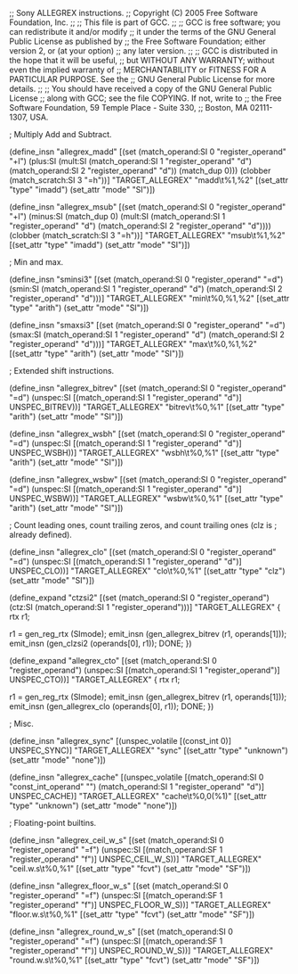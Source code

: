 ;; Sony ALLEGREX instructions.
;; Copyright (C) 2005 Free Software Foundation, Inc.
;;
;; This file is part of GCC.
;;
;; GCC is free software; you can redistribute it and/or modify
;; it under the terms of the GNU General Public License as published by
;; the Free Software Foundation; either version 2, or (at your option)
;; any later version.
;;
;; GCC is distributed in the hope that it will be useful,
;; but WITHOUT ANY WARRANTY; without even the implied warranty of
;; MERCHANTABILITY or FITNESS FOR A PARTICULAR PURPOSE.  See the
;; GNU General Public License for more details.
;;
;; You should have received a copy of the GNU General Public License
;; along with GCC; see the file COPYING.  If not, write to
;; the Free Software Foundation, 59 Temple Place - Suite 330,
;; Boston, MA 02111-1307, USA.

; Multiply Add and Subtract.

(define_insn "allegrex_madd"
  [(set (match_operand:SI 0 "register_operand" "+l")
      	(plus:SI (mult:SI (match_operand:SI 1 "register_operand" "d")
			  (match_operand:SI 2 "register_operand" "d"))
		 (match_dup 0)))
   (clobber (match_scratch:SI 3 "=h"))]
  "TARGET_ALLEGREX"
  "madd\t%1,%2"
  [(set_attr "type"	"imadd")
   (set_attr "mode"	"SI")])

(define_insn "allegrex_msub"
  [(set (match_operand:SI 0 "register_operand" "+l")
      	(minus:SI (match_dup 0)
		  (mult:SI (match_operand:SI 1 "register_operand" "d")
			   (match_operand:SI 2 "register_operand" "d"))))
   (clobber (match_scratch:SI 3 "=h"))]
  "TARGET_ALLEGREX"
  "msub\t%1,%2"
  [(set_attr "type"	"imadd")
   (set_attr "mode"	"SI")])


; Min and max.

(define_insn "sminsi3"
  [(set (match_operand:SI 0 "register_operand" "=d")
        (smin:SI (match_operand:SI 1 "register_operand" "d")
                 (match_operand:SI 2 "register_operand" "d")))]
  "TARGET_ALLEGREX"
  "min\t%0,%1,%2"
  [(set_attr "type"	"arith")
   (set_attr "mode"	"SI")])

(define_insn "smaxsi3"
  [(set (match_operand:SI 0 "register_operand" "=d")
        (smax:SI (match_operand:SI 1 "register_operand" "d")
                 (match_operand:SI 2 "register_operand" "d")))]
  "TARGET_ALLEGREX"
  "max\t%0,%1,%2"
  [(set_attr "type"	"arith")
   (set_attr "mode"	"SI")])


; Extended shift instructions.

(define_insn "allegrex_bitrev"
  [(set (match_operand:SI 0 "register_operand" "=d")
	(unspec:SI [(match_operand:SI 1 "register_operand" "d")]
		   UNSPEC_BITREV))]
  "TARGET_ALLEGREX"
  "bitrev\t%0,%1"
  [(set_attr "type"	"arith")
   (set_attr "mode"	"SI")])

(define_insn "allegrex_wsbh"
  [(set (match_operand:SI 0 "register_operand" "=d")
	(unspec:SI [(match_operand:SI 1 "register_operand" "d")]
		   UNSPEC_WSBH))]
  "TARGET_ALLEGREX"
  "wsbh\t%0,%1"
  [(set_attr "type"	"arith")
   (set_attr "mode"	"SI")])

(define_insn "allegrex_wsbw"
  [(set (match_operand:SI 0 "register_operand" "=d")
	(unspec:SI [(match_operand:SI 1 "register_operand" "d")]
		   UNSPEC_WSBW))]
  "TARGET_ALLEGREX"
  "wsbw\t%0,%1"
  [(set_attr "type"	"arith")
   (set_attr "mode"	"SI")])


; Count leading ones, count trailing zeros, and count trailing ones (clz is
; already defined).

(define_insn "allegrex_clo"
  [(set (match_operand:SI 0 "register_operand" "=d")
      	(unspec:SI [(match_operand:SI 1 "register_operand" "d")]
		   UNSPEC_CLO))]
  "TARGET_ALLEGREX"
  "clo\t%0,%1"
  [(set_attr "type"	"clz")
   (set_attr "mode"	"SI")])

(define_expand "ctzsi2"
  [(set (match_operand:SI 0 "register_operand")
      	(ctz:SI (match_operand:SI 1 "register_operand")))]
  "TARGET_ALLEGREX"
{
  rtx r1;

  r1 = gen_reg_rtx (SImode);
  emit_insn (gen_allegrex_bitrev (r1, operands[1]));
  emit_insn (gen_clzsi2 (operands[0], r1));
  DONE;
})

(define_expand "allegrex_cto"
  [(set (match_operand:SI 0 "register_operand")
      	(unspec:SI [(match_operand:SI 1 "register_operand")]
		   UNSPEC_CTO))]
  "TARGET_ALLEGREX"
{
  rtx r1;

  r1 = gen_reg_rtx (SImode);
  emit_insn (gen_allegrex_bitrev (r1, operands[1]));
  emit_insn (gen_allegrex_clo (operands[0], r1));
  DONE;
})


; Misc.

(define_insn "allegrex_sync"
  [(unspec_volatile [(const_int 0)] UNSPEC_SYNC)]
  "TARGET_ALLEGREX"
  "sync"
  [(set_attr "type"	"unknown")
   (set_attr "mode"	"none")])

(define_insn "allegrex_cache"
  [(unspec_volatile [(match_operand:SI 0 "const_int_operand" "")
		     (match_operand:SI 1 "register_operand" "d")]
		    UNSPEC_CACHE)]
  "TARGET_ALLEGREX"
  "cache\t%0,0(%1)"
  [(set_attr "type"	"unknown")
   (set_attr "mode"	"none")])


; Floating-point builtins.

(define_insn "allegrex_ceil_w_s"
  [(set (match_operand:SI 0 "register_operand" "=f")
      	(unspec:SI [(match_operand:SF 1 "register_operand" "f")]
		   UNSPEC_CEIL_W_S))]
  "TARGET_ALLEGREX"
  "ceil.w.s\t%0,%1"
  [(set_attr "type"	"fcvt")
   (set_attr "mode"	"SF")])

(define_insn "allegrex_floor_w_s"
  [(set (match_operand:SI 0 "register_operand" "=f")
      	(unspec:SI [(match_operand:SF 1 "register_operand" "f")]
		   UNSPEC_FLOOR_W_S))]
  "TARGET_ALLEGREX"
  "floor.w.s\t%0,%1"
  [(set_attr "type"	"fcvt")
   (set_attr "mode"	"SF")])

(define_insn "allegrex_round_w_s"
  [(set (match_operand:SI 0 "register_operand" "=f")
      	(unspec:SI [(match_operand:SF 1 "register_operand" "f")]
		   UNSPEC_ROUND_W_S))]
  "TARGET_ALLEGREX"
  "round.w.s\t%0,%1"
  [(set_attr "type"	"fcvt")
   (set_attr "mode"	"SF")])
